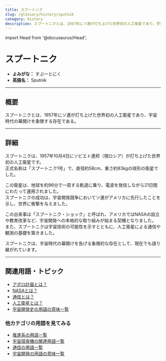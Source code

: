 ```yaml
---
title: スプートニク
slug: /glossary/history/sputnik
category: history
description: スプートニクとは、1957年にソ連が打ち上げた世界初の人工衛星であり、宇宙時代の幕開けを象徴する存在である。
---
```


import Head from '@docusaurus/Head';

<Head>
  <script type="application/ld+json">
    {`{
      "@context": "https://schema.org",
      "@type": "DefinedTerm",
      "name": "スプートニク",
      "inDefinedTermSet": "https://www.space-portal.org",
      "termCode": "glossary/history/sputnik",
      "description": "スプートニクとは、1957年にソ連が打ち上げた世界初の人工衛星であり、宇宙時代の幕開けを象徴する存在である。",
      "url": "https://www.space-portal.org/docs/glossary/history/sputnik"
    }`}
  </script>
</Head>

# スプートニク

- **よみがな：** すぷーとにく  
- **英語名：** Sputnik  

---

## 概要

スプートニクとは、1957年にソ連が打ち上げた世界初の人工衛星であり、宇宙時代の幕開けを象徴する存在である。

---

## 詳細

スプートニクは、1957年10月4日にソビエト連邦（現ロシア）が打ち上げた世界初の人工衛星です。  
正式名称は「スプートニク1号」で、直径約58cm、重さ約83kgの球形の衛星でした。  

この衛星は、地球を約96分で一周する軌道に乗り、電波を発信しながら21日間にわたって運用されました。  
スプートニクの成功は、宇宙開発競争においてソ連がアメリカに先行したことを示し、世界に衝撃を与えました。  

この出来事は「スプートニク・ショック」と呼ばれ、アメリカではNASAの設立や教育改革など、宇宙開発への本格的な取り組みが始まる契機となりました。  
また、スプートニクは宇宙技術の可能性を示すとともに、人工衛星による通信や観測の基礎を築きました。  

スプートニクは、宇宙時代の幕開けを告げる象徴的な存在として、現在でも語り継がれています。

---

## 関連用語・トピック

- [アポロ計画とは？](/docs/glossary/history/apollo-program/)
- [NASAとは？](/docs/organization/nasa/)
- [通信とは？](/docs/communication/communication/)
- [人工衛星とは？](/docs/satellite/satellite/)
- [宇宙開発史の用語の意味一覧](/docs/category/history/)

### 他カテゴリの用語を見てみる
- [推進系の用語一覧](/docs/category/propulsion/)
- [宇宙探査機の関連用語一覧](/docs/category/explorer/)
- [通信の用語一覧](/docs/category/communication/)
- [宇宙開発の用語の意味一覧](/docs/category/glossary/)

